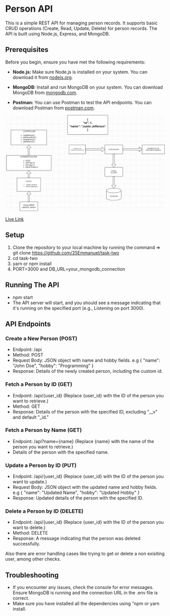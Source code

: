 # Person API
This is a simple REST API for managing person records. It supports basic CRUD operations (Create, Read, Update, Delete) for person records. The API is built using Node.js, Express, and MongoDB.

## Prerequisites
Before you begin, ensure you have met the following requirements:

- **Node.js:** Make sure Node.js is installed on your system. You can download it from [nodejs.org](https://nodejs.org/).

- **MongoDB:** Install and run MongoDB on your system. You can download MongoDB from [mongodb.com](https://www.mongodb.com/try/download/community).

- **Postman:** You can use Postman to test the API endpoints. You can download Postman from [postman.com](https://www.postman.com/).

![UML DIAGRAM](UMLdiagram.png)

[Live Link](https://task-two.up.railway.app/api)
## Setup
1. Clone the repository to your local machine by running the command => git clone https://github.com/25Emmanuel/task-two
2. cd task-two
3. yarn or npm  install
4. PORT=3000 and DB_URL=your_mongodb_connection

## Running The API
- npm start
- The API server will start, and you should see a message indicating that it's running on the specified port (e.g., Listening on port 3000).

## API Endpoints
### Create a New Person (POST)
- Endpoint: /api
- Method: POST
- Request Body: JSON object with name and hobby fields. e.g { "name": "John Doe", "hobby": "Programming" }
- Response: Details of the newly created person, including the custom id.

### Fetch a Person by ID (GET)
- Endpoint: /api/{user_id} (Replace {user_id} with the ID of the person you want to retrieve.)
- Method: GET
- Response: Details of the person with the specified ID, excluding "__v" and default "_id."

### Fetch a Person by Name (GET)
- Endpoint: /api?name={name} (Replace {name} with the name of the person you want to retrieve.)
- Details of the person with the specified name.

### Update a Person by ID (PUT)
- Endpoint: /api/{user_id} (Replace {user_id} with the ID of the person you want to update.)
- Request Body: JSON object with the updated name and hobby fields. e.g { "name": "Updated Name", "hobby": "Updated Hobby" }
- Response: Updated details of the person with the specified ID.

### Delete a Person by ID (DELETE)
- Endpoint: /api/{user_id} (Replace {user_id} with the ID of the person you want to delete.)
- Method: DELETE
- Response: A message indicating that the person was deleted successfully.

Also there are error handling cases like trying to get or delete a non exisiting user, among other checks.

## Troubleshooting 
- If you encounter any issues, check the console for error messages. Ensure MongoDB is running and the connection URL in the .env file is correct.
- Make sure you have installed all the dependencies using "npm or yarn install.
